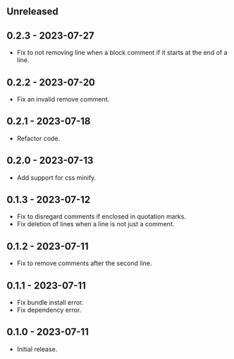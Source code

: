 ## Unreleased

## 0.2.3 - 2023-07-27

- Fix to not removing line when a block comment if it starts at the end of a line.

## 0.2.2 - 2023-07-20

- Fix an invalid remove comment.

## 0.2.1 - 2023-07-18

- Refactor code.

## 0.2.0 - 2023-07-13

- Add support for css minify.

## 0.1.3 - 2023-07-12

- Fix to disregard comments if enclosed in quotation marks.
- Fix deletion of lines when a line is not just a comment.

## 0.1.2 - 2023-07-11

- Fix to remove comments after the second line.

## 0.1.1 - 2023-07-11

- Fix bundle install error.
- Fix dependency error.

## 0.1.0 - 2023-07-11

- Initial release.
